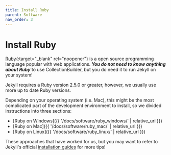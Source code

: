 ```yaml
---
title: Install Ruby
parent: Software
nav_order: 3
---
```


# Install Ruby

[Ruby](https://www.ruby-lang.org/en/){:target="_blank" rel="noopener"} is a open source programming language popular with web applications.
**_You do not need to know anything about Ruby_** to use CollectionBuilder, but you do need it to run Jekyll on your system!

Jekyll requires a Ruby version 2.5.0 or greater, however, we usually use more up to date Ruby versions. 

Depending on your operating system (i.e. Mac), this might be the most complicated part of the development environment to install, so we divided instructions into three sections:

- [Ruby on Windows]({{ '/docs/software/ruby_windows/' | relative_url }})
- [Ruby on Mac]({{ '/docs/software/ruby_mac/' | relative_url }})
- [Ruby on Linux]({{ '/docs/software/ruby_linux/' | relative_url }})

These approaches that have worked for us, but you may want to refer to Jekyll's official [installation guides](https://jekyllrb.com/docs/installation/) for more tips!
